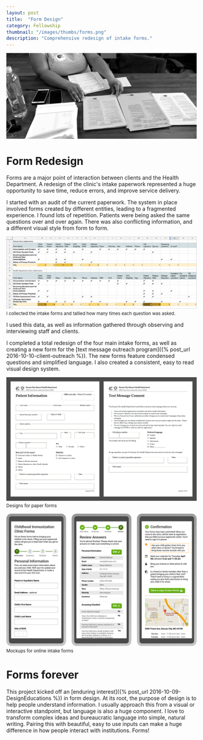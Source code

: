 ```yaml
---
layout: post
title:  "Form Design"
category: Fellowship
thumbnail: "/images/thumbs/forms.png"
description: "Comprehensive redesign of intake forms."
---
```


![Nurse with piles of paperwork](/images/forms-paperwork.png)


# Form Redesign

Forms are a major point of interaction between clients and the Health Department. A redesign of the clinic's intake paperwork represented a huge opportunity to save time, reduce errors, and improve service delivery.

I started with an audit of the current paperwork. The system in place involved forms created by different entities, leading to a fragmented experience. I found lots of repetition. Patients were being asked the same questions over and over again. There was also conflicting information, and a different visual style from form to form.

![](/images/forms-question-audit.png)
<small>I collected the intake forms and tallied how many times each question was asked.</small>

I used this data, as well as information gathered through observing and interviewing staff and clients.

I completed a total redesign of the four main intake forms, as well as creating a new form for the [text message outreach program]({% post_url 2016-10-10-client-outreach %}). The new forms feature condensed questions and simplified language. I also created a consistent, easy to read visual design system.


![](/images/forms-paper-forms.png)
<small>Designs for paper forms</small>


![](/images/forms-online-forms.png)
<small>Mockups for online intake forms</small>


# Forms forever

This project kicked off an [enduring interest]({% post_url 2016-10-09-DesignEducations %}) in form design. At its root, the purpose of design is to help people understand information. I usually approach this from a visual or interactive standpoint, but language is also a huge component. I love to transform complex ideas and bureaucratic language into simple, natural writing. Pairing this with beautiful, easy to use inputs can make a huge difference in how people interact with institutions. Forms!